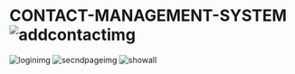 # CONTACT-MANAGEMENT-SYSTEM![addcontactimg](https://user-images.githubusercontent.com/93351450/158077722-e99bd22a-8b9f-47d4-a10c-59e61b7fa15b.png)
![loginimg](https://user-images.githubusercontent.com/93351450/158078568-473da078-5f94-4ecf-a48c-8d3105e2f73b.png)
![secndpageimg](https://user-images.githubusercontent.com/93351450/158078570-321fab8b-6d2d-4824-9a5c-443b36b21aa3.png)
![showall](https://user-images.githubusercontent.com/93351450/158461630-eb27a268-835b-43b5-9170-e365630aaedc.png)

